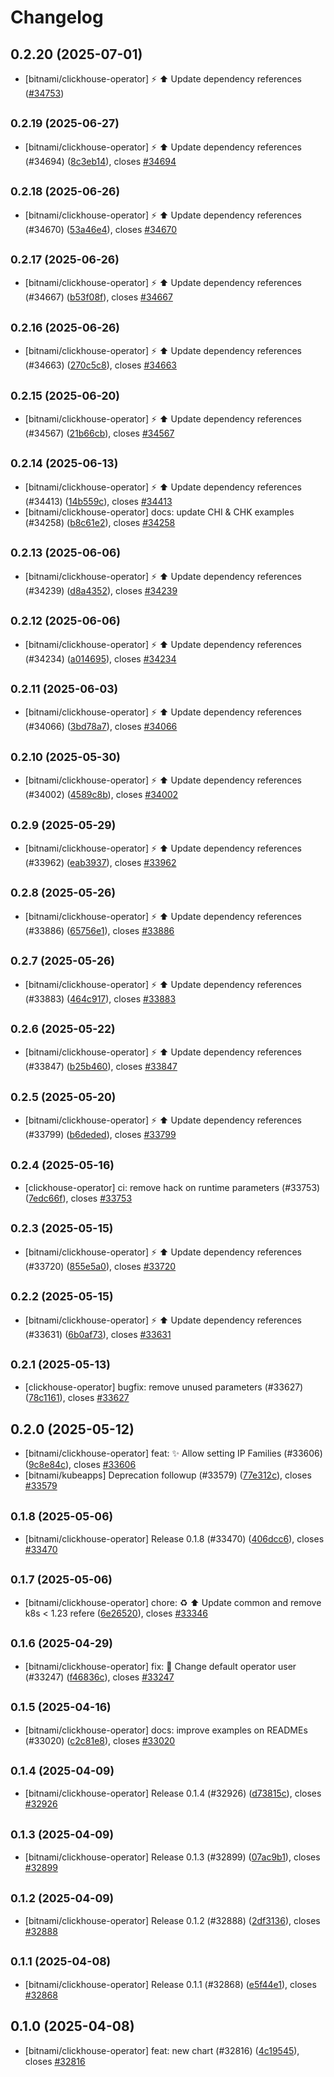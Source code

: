 # Changelog

## 0.2.20 (2025-07-01)

* [bitnami/clickhouse-operator] :zap: :arrow_up: Update dependency references ([#34753](https://github.com/bitnami/charts/pull/34753))

## <small>0.2.19 (2025-06-27)</small>

* [bitnami/clickhouse-operator] :zap: :arrow_up: Update dependency references (#34694) ([8c3eb14](https://github.com/bitnami/charts/commit/8c3eb146b47e21dbd30e8c4d736f183108122aeb)), closes [#34694](https://github.com/bitnami/charts/issues/34694)

## <small>0.2.18 (2025-06-26)</small>

* [bitnami/clickhouse-operator] :zap: :arrow_up: Update dependency references (#34670) ([53a46e4](https://github.com/bitnami/charts/commit/53a46e4f785315c45f0fe7a5f72bfe2943b5f51d)), closes [#34670](https://github.com/bitnami/charts/issues/34670)

## <small>0.2.17 (2025-06-26)</small>

* [bitnami/clickhouse-operator] :zap: :arrow_up: Update dependency references (#34667) ([b53f08f](https://github.com/bitnami/charts/commit/b53f08fd2abe86841128287f0b8722c79f7e985f)), closes [#34667](https://github.com/bitnami/charts/issues/34667)

## <small>0.2.16 (2025-06-26)</small>

* [bitnami/clickhouse-operator] :zap: :arrow_up: Update dependency references (#34663) ([270c5c8](https://github.com/bitnami/charts/commit/270c5c80bca8909bdf852cd9d70ab6d6f48ae59e)), closes [#34663](https://github.com/bitnami/charts/issues/34663)

## <small>0.2.15 (2025-06-20)</small>

* [bitnami/clickhouse-operator] :zap: :arrow_up: Update dependency references (#34567) ([21b66cb](https://github.com/bitnami/charts/commit/21b66cbbfe722cd96b23815582aaa1764c0515f2)), closes [#34567](https://github.com/bitnami/charts/issues/34567)

## <small>0.2.14 (2025-06-13)</small>

* [bitnami/clickhouse-operator] :zap: :arrow_up: Update dependency references (#34413) ([14b559c](https://github.com/bitnami/charts/commit/14b559cf0d378852ee6d9a55aeef27d6e22b49c2)), closes [#34413](https://github.com/bitnami/charts/issues/34413)
* [bitnami/clickhouse-operator] docs: update CHI & CHK examples (#34258) ([b8c61e2](https://github.com/bitnami/charts/commit/b8c61e26d28f8e5a42261306d147da7e87171bfd)), closes [#34258](https://github.com/bitnami/charts/issues/34258)

## <small>0.2.13 (2025-06-06)</small>

* [bitnami/clickhouse-operator] :zap: :arrow_up: Update dependency references (#34239) ([d8a4352](https://github.com/bitnami/charts/commit/d8a4352aac8773c560c98a8196237a3e477bc8f1)), closes [#34239](https://github.com/bitnami/charts/issues/34239)

## <small>0.2.12 (2025-06-06)</small>

* [bitnami/clickhouse-operator] :zap: :arrow_up: Update dependency references (#34234) ([a014695](https://github.com/bitnami/charts/commit/a01469568cdc179587e668eba6045609af4fc342)), closes [#34234](https://github.com/bitnami/charts/issues/34234)

## <small>0.2.11 (2025-06-03)</small>

* [bitnami/clickhouse-operator] :zap: :arrow_up: Update dependency references (#34066) ([3bd78a7](https://github.com/bitnami/charts/commit/3bd78a73b12e18e2ea9659e65dd25186ea98dcbc)), closes [#34066](https://github.com/bitnami/charts/issues/34066)

## <small>0.2.10 (2025-05-30)</small>

* [bitnami/clickhouse-operator] :zap: :arrow_up: Update dependency references (#34002) ([4589c8b](https://github.com/bitnami/charts/commit/4589c8b2114274049a15f414d58d0d23937b2707)), closes [#34002](https://github.com/bitnami/charts/issues/34002)

## <small>0.2.9 (2025-05-29)</small>

* [bitnami/clickhouse-operator] :zap: :arrow_up: Update dependency references (#33962) ([eab3937](https://github.com/bitnami/charts/commit/eab393794b5772fb9407a782536a499b6b851bba)), closes [#33962](https://github.com/bitnami/charts/issues/33962)

## <small>0.2.8 (2025-05-26)</small>

* [bitnami/clickhouse-operator] :zap: :arrow_up: Update dependency references (#33886) ([65756e1](https://github.com/bitnami/charts/commit/65756e1de4b795d0219beb173c176b5d133d227f)), closes [#33886](https://github.com/bitnami/charts/issues/33886)

## <small>0.2.7 (2025-05-26)</small>

* [bitnami/clickhouse-operator] :zap: :arrow_up: Update dependency references (#33883) ([464c917](https://github.com/bitnami/charts/commit/464c91752a4b1452895a2e1074396468fc4458da)), closes [#33883](https://github.com/bitnami/charts/issues/33883)

## <small>0.2.6 (2025-05-22)</small>

* [bitnami/clickhouse-operator] :zap: :arrow_up: Update dependency references (#33847) ([b25b460](https://github.com/bitnami/charts/commit/b25b4604d9609384f8dfaa2a8a10efb0ae8e144f)), closes [#33847](https://github.com/bitnami/charts/issues/33847)

## <small>0.2.5 (2025-05-20)</small>

* [bitnami/clickhouse-operator] :zap: :arrow_up: Update dependency references (#33799) ([b6deded](https://github.com/bitnami/charts/commit/b6deded029c34ce30819a60474734a4d256f6800)), closes [#33799](https://github.com/bitnami/charts/issues/33799)

## <small>0.2.4 (2025-05-16)</small>

* [clickhouse-operator] ci: remove hack on runtime parameters (#33753) ([7edc66f](https://github.com/bitnami/charts/commit/7edc66f61983d7a91f692d7c881b82d8086845a0)), closes [#33753](https://github.com/bitnami/charts/issues/33753)

## <small>0.2.3 (2025-05-15)</small>

* [bitnami/clickhouse-operator] :zap: :arrow_up: Update dependency references (#33720) ([855e5a0](https://github.com/bitnami/charts/commit/855e5a022177e138a7dbf5fe31f7bbab2dc66209)), closes [#33720](https://github.com/bitnami/charts/issues/33720)

## <small>0.2.2 (2025-05-15)</small>

* [bitnami/clickhouse-operator] :zap: :arrow_up: Update dependency references (#33631) ([6b0af73](https://github.com/bitnami/charts/commit/6b0af73be803ed24dff8a04315f05670ba7ae3ef)), closes [#33631](https://github.com/bitnami/charts/issues/33631)

## <small>0.2.1 (2025-05-13)</small>

* [clickhouse-operator] bugfix: remove unused parameters (#33627) ([78c1161](https://github.com/bitnami/charts/commit/78c1161fd0a8a5b13111440b77daa8f4cb738e9a)), closes [#33627](https://github.com/bitnami/charts/issues/33627)

## 0.2.0 (2025-05-12)

* [bitnami/clickhouse-operator] feat: :sparkles: Allow setting IP Families (#33606) ([9c8e84c](https://github.com/bitnami/charts/commit/9c8e84c91704c6abebc029a5dbd1003678342d45)), closes [#33606](https://github.com/bitnami/charts/issues/33606)
* [bitnami/kubeapps] Deprecation followup (#33579) ([77e312c](https://github.com/bitnami/charts/commit/77e312c1772d4d7c4dc5d3ac0e80f4e452e3a062)), closes [#33579](https://github.com/bitnami/charts/issues/33579)

## <small>0.1.8 (2025-05-06)</small>

* [bitnami/clickhouse-operator] Release 0.1.8 (#33470) ([406dcc6](https://github.com/bitnami/charts/commit/406dcc6bcfa614950ff41cd0f22c1e72fc543f9b)), closes [#33470](https://github.com/bitnami/charts/issues/33470)

## <small>0.1.7 (2025-05-06)</small>

* [bitnami/clickhouse-operator] chore: :recycle: :arrow_up: Update common and remove k8s < 1.23 refere ([6e26520](https://github.com/bitnami/charts/commit/6e265202caf4130181697af3fc28ae680a786e4f)), closes [#33346](https://github.com/bitnami/charts/issues/33346)

## <small>0.1.6 (2025-04-29)</small>

* [bitnami/clickhouse-operator] fix: :bug: Change default operator user (#33247) ([f46836c](https://github.com/bitnami/charts/commit/f46836c1d5afef413e950e731d55cb4a445d4f50)), closes [#33247](https://github.com/bitnami/charts/issues/33247)

## <small>0.1.5 (2025-04-16)</small>

* [bitnami/clickhouse-operator] docs: improve examples on READMEs (#33020) ([c2c81e8](https://github.com/bitnami/charts/commit/c2c81e8b6fd7b2c3b23ac09cafca7dc5d07f6969)), closes [#33020](https://github.com/bitnami/charts/issues/33020)

## <small>0.1.4 (2025-04-09)</small>

* [bitnami/clickhouse-operator] Release 0.1.4 (#32926) ([d73815c](https://github.com/bitnami/charts/commit/d73815c4dad41a121572b0940b78aea96e00e270)), closes [#32926](https://github.com/bitnami/charts/issues/32926)

## <small>0.1.3 (2025-04-09)</small>

* [bitnami/clickhouse-operator] Release 0.1.3 (#32899) ([07ac9b1](https://github.com/bitnami/charts/commit/07ac9b17a562fc2d9cca98b476dc68eafd3a4dee)), closes [#32899](https://github.com/bitnami/charts/issues/32899)

## <small>0.1.2 (2025-04-09)</small>

* [bitnami/clickhouse-operator] Release 0.1.2 (#32888) ([2df3136](https://github.com/bitnami/charts/commit/2df313651655137db32edb0dfeab5cb82b5535b6)), closes [#32888](https://github.com/bitnami/charts/issues/32888)

## <small>0.1.1 (2025-04-08)</small>

* [bitnami/clickhouse-operator] Release 0.1.1 (#32868) ([e5f44e1](https://github.com/bitnami/charts/commit/e5f44e14300daad1c0c08ffd762cc0aa00b6c1ae)), closes [#32868](https://github.com/bitnami/charts/issues/32868)

## 0.1.0 (2025-04-08)

* [bitnami/clickhouse-operator] feat: new chart (#32816) ([4c19545](https://github.com/bitnami/charts/commit/4c1954526f09b67f064714680741f0bf2d11293a)), closes [#32816](https://github.com/bitnami/charts/issues/32816)
